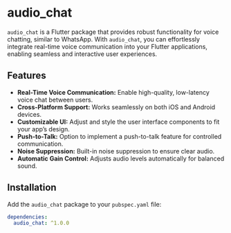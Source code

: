 # audio_chat

`audio_chat` is a Flutter package that provides robust functionality for voice chatting, similar to WhatsApp. With `audio_chat`, you can effortlessly integrate real-time voice communication into your Flutter applications, enabling seamless and interactive user experiences.

## Features

- **Real-Time Voice Communication:** Enable high-quality, low-latency voice chat between users.
- **Cross-Platform Support:** Works seamlessly on both iOS and Android devices.
- **Customizable UI:** Adjust and style the user interface components to fit your app’s design.
- **Push-to-Talk:** Option to implement a push-to-talk feature for controlled communication.
- **Noise Suppression:** Built-in noise suppression to ensure clear audio.
- **Automatic Gain Control:** Adjusts audio levels automatically for balanced sound.

## Installation

Add the `audio_chat` package to your `pubspec.yaml` file:

```yaml
dependencies:
  audio_chat: ^1.0.0
